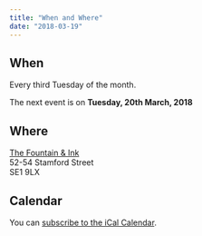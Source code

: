 ```yaml
---
title: "When and Where"
date: "2018-03-19"
---
```



## When

Every third Tuesday of the month.

The next event is on **Tuesday, 20th March, 2018**

## Where

[The Fountain & Ink](http://www.fountainandink.co.uk)</br>
52-54 Stamford Street</br>
SE1 9LX

## Calendar

You can [subscribe to the iCal Calendar](webcal://p03-calendarws.icloud.com/ca/subscribe/1/eVtuCzY9Zg46tw0CtC3Sj7762GdUkJ3vEBDX5fHPmowFYc6Xg7RLgml2Bo-Ti9s4FjGi40O_ycWyEQdiD28NkKu5gKE4zBKK4VADmSeS5OI).